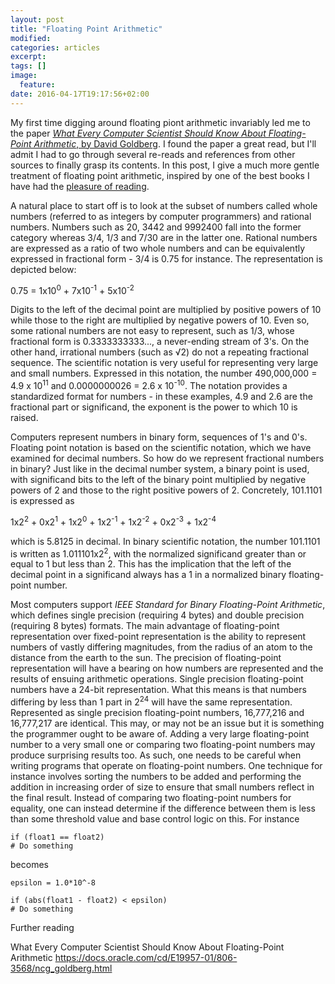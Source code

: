 ```yaml
---
layout: post
title: "Floating Point Arithmetic"
modified:
categories: articles
excerpt:
tags: []
image:
  feature:
date: 2016-04-17T19:17:56+02:00
---
```

My first time digging around floating piont arithmetic invariably led me to the paper [_What Every Computer Scientist Should Know About Floating-Point Arithmetic_, by David Goldberg][1]. I found the paper a great read, but I'll admit I had to go through several re-reads and references from other sources to finally grasp its contents. In this post, I give a much more gentle treatment of floating point arithmetic, inspired by one of the best books I have had the [pleasure of reading].

A natural place to start off is to look at the subset of numbers called whole numbers (referred to as integers by computer programmers) and rational numbers. Numbers such as 20, 3442 and 9992400 fall into the former category whereas 3/4, 1/3 and 7/30 are in the latter one. Rational numbers are expressed as a ratio of two whole numbers and can be equivalently expressed in fractional form - 3/4 is 0.75 for instance. The representation is depicted below:

0.75 = 1x10<sup>0</sup> + 7x10<sup>-1</sup> + 5x10<sup>-2</sup>

Digits to the left of the decimal point are multiplied by positive powers of 10 while those to the right are multiplied by negative powers of 10.
Even so, some rational numbers are not easy to represent, such as 1/3, whose fractional form is 0.3333333333..., a never-ending stream of 3's. On the other hand, irrational numbers (such as √2) do not a repeating fractional sequence.
The scientific notation is very useful for representing very large and small numbers. Expressed in this notation, the number 490,000,000 = 4.9 x 10<sup>11</sup> and 0.0000000026 = 2.6 x 10<sup>-10</sup>. The notation provides a standardized format for numbers - in these examples, 4.9 and 2.6 are the fractional part or significand, the exponent is the power to which 10 is raised.

Computers represent numbers in binary form, sequences of 1's and 0's. Floating point notation is based on the scientific notation, which we have examined for decimal numbers. So how do we represent fractional numbers in binary? Just like in the decimal number system, a binary point is used, with significand bits to the left of the binary point multiplied by negative powers of 2 and those to the right positive powers of 2. Concretely, 101.1101 is expressed as

1x2<sup>2</sup> +
0x2<sup>1</sup> +
1x2<sup>0</sup> +
1x2<sup>-1</sup> +
1x2<sup>-2</sup> +
0x2<sup>-3</sup> +
1x2<sup>-4</sup>

which is 5.8125 in decimal. In binary scientific notation, the number 101.1101 is written as 1.011101x2<sup>2</sup>, with the normalized significand greater than or equal to 1 but less than 2. This has the implication that the left of the decimal point in a significand always has a 1 in a normalized binary floating-point number.

Most computers support _IEEE Standard for Binary Floating-Point Arithmetic_, which defines single precision (requiring 4 bytes) and double precision (requiring 8 bytes) formats. The main advantage of floating-point representation over fixed-point representation is the ability to represent numbers of vastly differing magnitudes, from the radius of an atom to the distance from the earth to the sun. The precision of floating-point representation will have a bearing on how numbers are represented and the results of ensuing arithmetic operations. Single precision floating-point numbers have a 24-bit representation. What this means is that numbers differing by less than 1 part in 2<sup>24</sup> will have the same representation. Represented as single precision floating-point numbers, 16,777,216 and 16,777,217 are identical. This may, or may not be an issue but it is something the programmer ought to be aware of. Adding a very large floating-point number to a very small one or comparing two floating-point numbers may produce surprising results too. As such, one needs to be careful when writing programs that operate on floating-point numbers. One technique for instance involves sorting the numbers to be added and performing the addition in increasing order of size to ensure that small numbers reflect in the final result. Instead of comparing two floating-point numbers for equality, one can instead determine if the difference between them is less than some threshold value and base control logic on this. For instance

```
if (float1 == float2)
# Do something
```

becomes

```
epsilon = 1.0*10^-8
```

```
if (abs(float1 - float2) < epsilon)
# Do something
```


Further reading

What Every Computer Scientist Should Know About Floating-Point Arithmetic <https://docs.oracle.com/cd/E19957-01/806-3568/ncg_goldberg.html>


[1]: https://docs.oracle.com/cd/E19957-01/806-3568/ncg_goldberg.html
[pleasure of reading]: http://www.amazon.com/dp/0735611319/?tag=rorg-20
